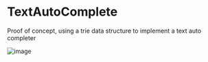 # TextAutoComplete
Proof of concept, using a trie data structure to implement a text auto completer

![image](https://user-images.githubusercontent.com/72406655/139164109-60534ee5-773f-4de4-a72d-6af855c51889.png)
